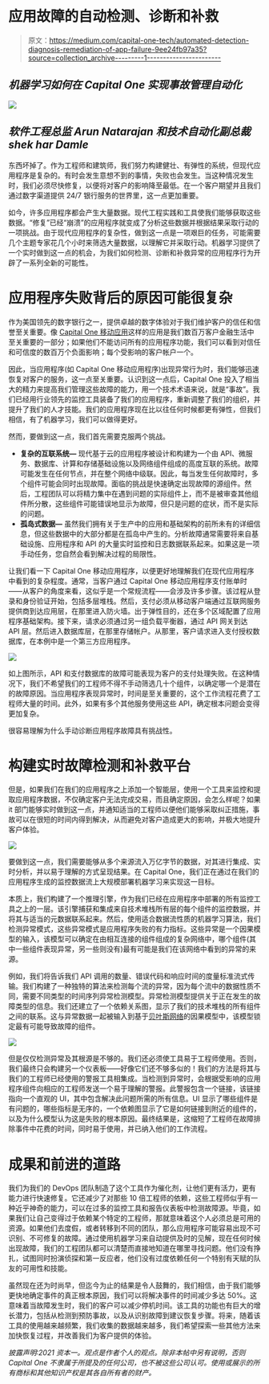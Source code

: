 # 应用故障的自动检测、诊断和补救

> 原文：<https://medium.com/capital-one-tech/automated-detection-diagnosis-remediation-of-app-failure-9ee24fb97a35?source=collection_archive---------1----------------------->

## *机器学习如何在 Capital One 实现事故管理自动化*

![](img/481d5dae756a57c629397706c0d1b570.png)

## *软件工程总监 Arun Natarajan 和技术自动化副总裁 shek har Damle*

东西坏掉了。作为工程师和建筑师，我们努力构建健壮、有弹性的系统，但现代应用程序是复杂的。有时会发生意想不到的事情，失败也会发生。当这种情况发生时，我们必须尽快修复，以便将对客户的影响降至最低。在一个客户期望并且我们通过数字渠道提供 24/7 银行服务的世界里，这一点更加重要。

如今，许多应用程序都会产生大量数据。现代工程实践和工具使我们能够获取这些数据。“修复”已经“崩溃”的应用程序就变成了分析这些数据并根据结果采取行动的一项挑战。由于现代应用程序的复杂性，做到这一点是一项艰巨的任务，可能需要几个主题专家花几个小时来筛选大量数据，以理解它并采取行动。机器学习提供了一个实时做到这一点的机会，为我们如何检测、诊断和补救异常的应用程序行为开辟了一系列全新的可能性。

# 应用程序失败背后的原因可能很复杂

作为美国领先的数字银行之一，提供卓越的数字体验对于我们维护客户的信任和信誉至关重要。像 [Capital One 移动应用](https://www.capitalone.com/applications/mobile/)这样的应用是我们数百万客户金融生活中至关重要的一部分；如果他们不能访问所有的应用程序功能，我们可以看到对信任和可信度的数百万个负面影响；每个受影响的客户帐户一个。

因此，当应用程序(如 Capital One 移动应用程序)出现异常行为时，我们能够迅速恢复对客户的服务，这一点至关重要。认识到这一点后，Capital One 投入了相当大的精力来提高我们管理这些故障的能力，用一个技术术语来说，就是“事故”。我们已经用行业领先的监控工具装备了我们的应用程序，重新调整了我们的组织，并提升了我们的人才技能。我们的应用程序现在比以往任何时候都更有弹性，但我们相信，有了机器学习，我们可以做得更好。

然而，要做到这一点，我们首先需要克服两个挑战。

*   **复杂的互联系统—** 现代基于云的应用程序被设计和构建为一个由 API、微服务、数据库、计算和存储基础设施以及网络组件组成的高度互联的系统。故障可能发生在任何节点，并在整个网络中级联。因此，每当发生任何故障时，多个组件可能会同时出现故障。面临的挑战是快速确定出现故障的源组件。然后，工程团队可以将精力集中在遇到问题的实际组件上，而不是被审查其他组件所分散，这些组件可能错误地显示为故障，但只是问题的症状，而不是实际的问题。
*   **孤岛式数据—** 虽然我们拥有关于生产中的应用和基础架构的前所未有的详细信息，但这些数据中的大部分都是在孤岛中产生的。分析故障通常需要将来自基础设施、应用程序和 API 的大量实时监控和日志数据联系起来。如果这是一项手动任务，您自然会看到解决过程的局限性。

让我们看一下 Capital One 移动应用程序，以便更好地理解我们在现代应用程序中看到的复杂程度。通常，当客户通过 Capital One 移动应用程序支付账单时——从客户的角度来看，这似乎是一个常规流程——会涉及许多步骤。该过程从登录和身份验证开始，包括多层堆栈。然后，支付必须从移动客户端通过互联网服务提供商到达应用层，在那里进入防火墙。出于弹性目的，还在多个区域配置了应用程序基础架构。接下来，请求必须通过另一组负载平衡器，通过 API 网关到达 API 层。然后进入数据库层，在那里存储帐户。从那里，客户请求进入支付授权数据库，在本例中是一个第三方应用程序。

![](img/75f2f889d7ddc141224bc1c7f73e5fe0.png)

如上图所示，API 和支付数据库的故障可能表现为客户的支付处理失败。在这种情况下，我们不希望我们的工程师不得不手动筛选几十个组件，以确定哪一个是潜在的故障原因。当应用程序表现异常时，时间是至关重要的，这个工作流程花费了工程师大量的时间。此外，如果有多个其他服务使用这些 API，确定根本问题会变得更加复杂。

很容易理解为什么手动诊断应用程序故障具有挑战性。

# 构建实时故障检测和补救平台

但是，如果我们在我们的应用程序之上添加一个智能层，使用一个工具来监控和提取应用程序数据，不仅确定客户无法完成交易，而且确定原因，会怎么样呢？如果 it 部门能够实时做到这一点，并通知适当的工程师以便他们能够采取纠正措施，事故可以在很短的时间内得到解决，从而避免对客户造成更大的影响，并极大地提升客户体验。

![](img/6d3057f01c9369d09d021e0579eaf047.png)

要做到这一点，我们需要能够从多个来源流入万亿字节的数据，对其进行集成、实时分析，并以易于理解的方式呈现结果。在 Capital One，我们正在通过在我们的应用程序生成的监控数据流上大规模部署机器学习来实现这一目标。

本质上，我们构建了一个推理引擎，作为我们已经在应用程序中部署的所有监控工具之上的一层。该引擎捕获和集成来自技术堆栈所有层的每个组件的监控数据，并将其与适当的元数据联系起来。然后，使用适合数据流性质的机器学习算法，我们检测异常模式，这些异常模式是应用程序失败的有力指标。这些异常是一个因果模型的输入，该模型可以确定在由相互连接的组件组成的复杂网络中，哪个组件(其中一些组件表现异常，另一些则没有)最有可能是我们在该网络中看到的异常的来源。

例如，我们将告诉我们 API 调用的数量、错误代码和响应时间的度量标准流式传输。我们构建了一种独特的算法来检测每个流的异常，因为每个流中的数据性质不同，需要不同类型的时间序列异常检测模型。异常检测模型提供关于正在发生的故障类型的信息。我们还建立了一个依赖关系图，显示了我们的技术堆栈的所有组件之间的联系。这与异常数据一起被输入到基于[贝叶斯网络](https://en.wikipedia.org/wiki/Bayesian_network)的因果模型中，该模型锁定最有可能导致故障的组件。

![](img/8c1b2572b33f5323b9856c03ae053ea0.png)

但是仅仅检测异常及其根源是不够的。我们还必须使工具易于工程师使用。否则，我们最终只会构建另一个仪表板——好像它们还不够多似的！我们的方法是将其与我们的工程师已经使用的警报工具相集成。当检测到异常时，会根据受影响的应用程序组件向相应的工程师发送一个易于理解的警报。此警报包含一个链接，该链接指向一个直观的 UI，其中包含解决此问题所需的所有信息。UI 显示了哪些组件是有问题的，哪些指标是无序的，一个依赖图显示了它是如何链接到附近的组件的，以及为什么模型认为这是失败的根本原因。最终结果是，这缩短了工程师在故障排除事件中花费的时间，同时易于使用，并已纳入他们的工作流程。

# 成果和前进的道路

我们为我们的 DevOps 团队制造了这个工具作为催化剂，让他们更有活力，更有能力进行快速修复。它还减少了对那些 10 倍工程师的依赖，这些工程师似乎有一种近乎神奇的能力，可以在过多的监控工具和报告仪表板中检测故障源。毕竟，如果我们让自己变得过于依赖某个特定的工程师，那就意味着这个人必须总是可用的资源。如果他们去度假，或者转移到不同的团队，那么应用程序可能容易出现不可识别、不可修复的故障。通过使用机器学习来自动提供及时的见解，现在任何时候出现故障，我们的工程团队都可以清楚而直接地知道在哪里寻找问题。他们没有挣扎，试图同时扮演侦探和第一反应者，他们没有过度依赖任何一个特别有天赋的队友的可用性和技能。

虽然现在还为时尚早，但迄今为止的结果是令人鼓舞的，我们相信，由于我们能够更快地确定事件的真正根本原因，我们可以将解决事件的时间减少多达 50%。这意味着当故障发生时，我们的客户可以减少停机时间。该工具的功能也有巨大的增长潜力，包括从检测到预防事故，以及从识别故障到建议恢复步骤。将来，随着该工具的使用越来越频繁，我们收集的数据越来越多，我们希望探索一些其他方法来加快恢复过程，并改善我们为客户提供的体验。

*披露声明:2021 资本一。观点是作者个人的观点。除非本帖中另有说明，否则 Capital One 不隶属于所提及的任何公司，也不被这些公司认可。使用或展示的所有商标和其他知识产权是其各自所有者的财产。*